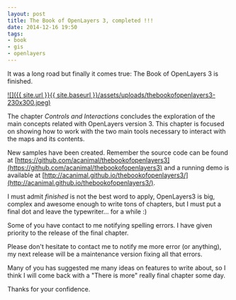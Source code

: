 ```yaml
---
layout: post
title: The Book of OpenLayers 3, completed !!!
date: 2014-12-16 19:50
tags:
- book
- gis
- openlayers
---
```

It was a long road but finally it comes true: The Book of OpenLayers 3 is finished.

[![]({{ site.url }}{{ site.baseurl }}/assets/uploads/thebookofopenlayers3-230x300.jpeg)](https://leanpub.com/thebookofopenlayers3)

The chapter _Controls and Interactions_ concludes the exploration of the main concepts related with OpenLayers version 3\. This chapter is focused on showing how to work with the two main tools necessary to interact with the maps and its contents.

New samples have been created. Remember the source code can be found at [https://github.com/acanimal/thebookofopenlayers3](https://github.com/acanimal/thebookofopenlayers3) and a running demo is available at [http://acanimal.github.io/thebookofopenlayers3/](http://acanimal.github.io/thebookofopenlayers3/).

I must admit _finished_ is not the best word to apply, OpenLayers3 is big, complex and awesome enough to write tons of chapters, but I must put a final dot and leave the typewriter... for a while :)

Some of you have contact to me notifying spelling errors. I have given priority to the release of the final chapter.

Please don't hesitate to contact me to notify me more error (or anything), my next release will be a maintenance version fixing all that errors.

Many of you has suggested me many ideas on features to write about, so I think I will come back with a "There is more" really final chapter some day.

Thanks for your confidence.
